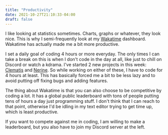 ```yaml
---
title: "Productivity"
date: 2021-10-27T21:10:33-04:00
draft: false
---
```


I like looking at statistics sometimes. Charts, graphs or whatever, they look nice. This is why
I semi-frequently look at my [Wakatime](https://wakatime.com) dashboard. Wakatime has actually
made me a bit more productive.

I set a daily goal of coding 4 hours or more everyday. The only times I can take a break on this is
when I don't code in the day at all, like just to chill on Discord or watch a kdrama.
I've started 2 new projects in this week: [Clematis](https://github.com/TorchedSammy/Clematis) and
[Nerine](https://github.com/TorchedSammy/Nerine). So while working on either of these, I have to
code for 4 hours at least. This has basically forced me a bit to be less lazy and to avoid putting
off fixing bugs and adding features.

The thing about Wakatime is that you can also choose to be competitive by coding a lot. It has a global
public leaderboard with tons of people putting tens of hours a day just programming stuff. I don't think
that I can reach to that point, otherwise I'd be idling in my text editor trying to get time up, which
is least productive.

If you want to compete against me in coding, I am willing to make a leaderboard, but you also have to
join my Discord server at the left.
